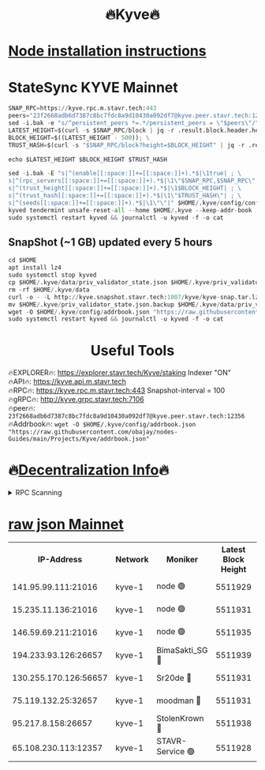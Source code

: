 <h1 align="center"> 🔥Kyve🔥</h1>

[Node installation instructions](https://github.com/obajay/nodes-Guides/tree/main/Projects/Kyve)
=
# StateSync KYVE Mainnet
```python
SNAP_RPC=https://kyve.rpc.m.stavr.tech:443
peers="23f2668adb6d7387c8bc7fdc8a9d10430a092df7@kyve.peer.stavr.tech:12356"
sed -i.bak -e "s/^persistent_peers *=.*/persistent_peers = \"$peers\"/" $HOME/.kyve/config/config.toml
LATEST_HEIGHT=$(curl -s $SNAP_RPC/block | jq -r .result.block.header.height); \
BLOCK_HEIGHT=$((LATEST_HEIGHT - 500)); \
TRUST_HASH=$(curl -s "$SNAP_RPC/block?height=$BLOCK_HEIGHT" | jq -r .result.block_id.hash)

echo $LATEST_HEIGHT $BLOCK_HEIGHT $TRUST_HASH

sed -i.bak -E "s|^(enable[[:space:]]+=[[:space:]]+).*$|\1true| ; \
s|^(rpc_servers[[:space:]]+=[[:space:]]+).*$|\1\"$SNAP_RPC,$SNAP_RPC\"| ; \
s|^(trust_height[[:space:]]+=[[:space:]]+).*$|\1$BLOCK_HEIGHT| ; \
s|^(trust_hash[[:space:]]+=[[:space:]]+).*$|\1\"$TRUST_HASH\"| ; \
s|^(seeds[[:space:]]+=[[:space:]]+).*$|\1\"\"|" $HOME/.kyve/config/config.toml
kyved tendermint unsafe-reset-all --home $HOME/.kyve --keep-addr-book
sudo systemctl restart kyved && journalctl -u kyved -f -o cat
```

## SnapShot (~1 GB) updated every 5 hours
```python
cd $HOME
apt install lz4
sudo systemctl stop kyved
cp $HOME/.kyve/data/priv_validator_state.json $HOME/.kyve/priv_validator_state.json.backup
rm -rf $HOME/.kyve/data
curl -o - -L http://kyve.snapshot.stavr.tech:1007/kyve/kyve-snap.tar.lz4 | lz4 -c -d - | tar -x -C $HOME/.kyve --strip-components 2
mv $HOME/.kyve/priv_validator_state.json.backup $HOME/.kyve/data/priv_validator_state.json
wget -O $HOME/.kyve/config/addrbook.json "https://raw.githubusercontent.com/obajay/nodes-Guides/main/Projects/Kyve/addrbook.json"
sudo systemctl restart kyved && journalctl -u kyved -f -o cat
```

<h1 align="center"> Useful Tools</h1>

🔥EXPLORER🔥:     https://explorer.stavr.tech/Kyve/staking        Indexer "ON" \
🔥API🔥: 			 		https://kyve.api.m.stavr.tech \
🔥RPC🔥:          https://kyve.rpc.m.stavr.tech:443	              Snapshot-interval = 100 \
🔥gRPC🔥:         http://kyve.grpc.stavr.tech:7106 \
🔥peer🔥:					`23f2668adb6d7387c8bc7fdc8a9d10430a092df7@kyve.peer.stavr.tech:12356` \
🔥Addrbook🔥:    ```wget -O $HOME/.kyve/config/addrbook.json "https://raw.githubusercontent.com/obajay/nodes-Guides/main/Projects/Kyve/addrbook.json"```

🔥[Decentralization Info](https://github.com/obajay/StateSync-snapshots/tree/main/Projects/Kyve/Decentralization)🔥
=

<details>
<summary>RPC Scanning</summary>

<h2 align="center"> We scan nodes in real time every 4 hours. And we provide the final result of RPC endpoints.
We cannot influence the operation of these nodes in any way. </h2>


```python
If Voting Power is higher than 0 --> then the Node is a validator of the network and may be subject to attack and be a potential threat to the chain.
```
```python
We marked such validators with a red symbol
```

</details>

[raw json Mainnet](https://rpc-check.kyvem.stavr.tech/kyvem/rpc-kyvem-result.json)
=



<table><tr><th>IP-Address</th><th>Network</th><th>Moniker</th><th>Latest Block Height</th><th>Earliest Block Height</th><th>Catching Up</th><th>Tx Index</th><th>Voting Power</th><th>Scan Time</th></tr><tr><td>141.95.99.111:21016</td><td>kyve-1</td><td>node 🟢</td><td>5511929</td><td>1</td><td>False</td><td>off</td><td>0</td><td>2024-03-25T07:54:28.036929296UTC</td></tr><tr><td>15.235.11.136:21016</td><td>kyve-1</td><td>node 🟢</td><td>5511931</td><td>1</td><td>False</td><td>off</td><td>0</td><td>2024-03-25T07:54:38.862135248UTC</td></tr><tr><td>146.59.69.211:21016</td><td>kyve-1</td><td>node 🟢</td><td>5511935</td><td>1</td><td>False</td><td>off</td><td>0</td><td>2024-03-25T07:55:02.571821058UTC</td></tr><tr><td>194.233.93.126:26657</td><td>kyve-1</td><td>BimaSakti_SG 🔴</td><td>5511939</td><td>2646001</td><td>False</td><td>off</td><td>651</td><td>2024-03-25T07:55:30.306088269UTC</td></tr><tr><td>130.255.170.126:56657</td><td>kyve-1</td><td>Sr20de 🔴</td><td>5511931</td><td>5217201</td><td>False</td><td>off</td><td>6004</td><td>2024-03-25T07:54:39.317238806UTC</td></tr><tr><td>75.119.132.25:32657</td><td>kyve-1</td><td>moodman 🔴</td><td>5511931</td><td>5411931</td><td>False</td><td>off</td><td>6865</td><td>2024-03-25T07:54:43.821890621UTC</td></tr><tr><td>95.217.8.158:26657</td><td>kyve-1</td><td>StolenKrown 🔴</td><td>5511938</td><td>5430801</td><td>False</td><td>on</td><td>2499</td><td>2024-03-25T07:55:21.266267118UTC</td></tr><tr><td>65.108.230.113:12357</td><td>kyve-1</td><td>STAVR-Service 🟢</td><td>5511928</td><td>5510201</td><td>False</td><td>on</td><td>0</td><td>2024-03-25T07:54:21.724133109UTC</td></tr></table>
